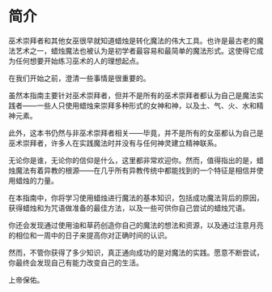 # 简介

巫术崇拜者和其他女巫很早就知道蜡烛是转化魔法的伟大工具。也许是最古老的魔法艺术之一，蜡烛魔法也被认为是初学者最容易和最简单的魔法形式。这使得它成为任何想要开始练习巫术的人的理想起点。

在我们开始之前，澄清一些事情是很重要的。

虽然本指南主要针对巫术崇拜者，但并不是所有的巫术崇拜者都认为自己是魔法实践者——一些人只使用蜡烛来崇拜多种形式的女神和神，以及土、气、火、水和精神元素。

此外，这本书仍然与非巫术崇拜者相关——毕竟，并不是所有的女巫都认为自己是巫术崇拜者，许多人在实践魔法时并没有与任何神灵建立精神联系。

无论你是谁，无论你的信仰是什么，这里都非常欢迎你。然而，值得指出的是，蜡烛魔法有着异教的根源——在几乎所有异教传统中都能找到的一个特征是相信并使用蜡烛的力量。

在本指南中，你将学习使用蜡烛进行魔法的基本知识，包括成功魔法背后的原因，获得蜡烛和为咒语做准备的最佳方法，以及一些可供你自己尝试的蜡烛咒语。

你还会发现通过使用油和草药创造你自己的魔法的想法和资源，以及通过注意月亮的相位和一周中的日子来提高你对正确时间的认识。

然而，不管你获得了多少知识，真正通向成功的是对魔法的实践。愿意不断尝试，你最终会发现自己有能力改变自己的生活。

上帝保佑。